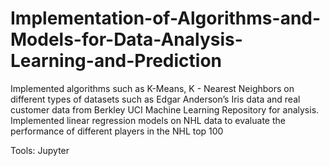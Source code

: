 # Implementation-of-Algorithms-and-Models-for-Data-Analysis-Learning-and-Prediction
Implemented algorithms such as K-Means, K - Nearest Neighbors on different types of datasets such as Edgar Anderson’s Iris data and real customer data from Berkley UCI Machine Learning Repository for analysis.
Implemented linear regression models on NHL data to evaluate the performance of different players in the NHL top 100

Tools: Jupyter
